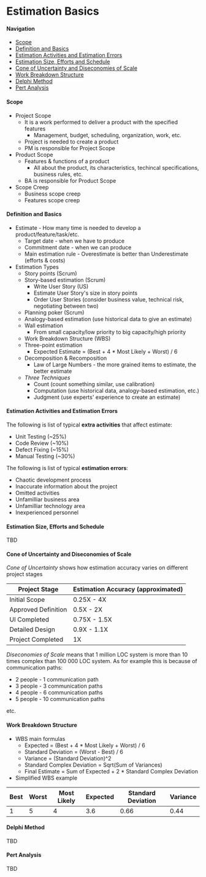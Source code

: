# Estimation Basics

#### Navigation
- [Scope](https://github.com/kakarotto67/KnowledgeBank/blob/master/Estimation/Basics.md#scope)
- [Definition and Basics](https://github.com/kakarotto67/KnowledgeBank/blob/master/Estimation/Basics.md#definition-and-basics)
- [Estimation Activities and Estimation Errors](https://github.com/kakarotto67/KnowledgeBank/blob/master/Estimation/Basics.md#definition-and-basics)
- [Estimation Size, Efforts and Schedule](https://github.com/kakarotto67/KnowledgeBank/blob/master/Estimation/Basics.md#definition-and-basics)
- [Cone of Uncertainty and Diseconomies of Scale](https://github.com/kakarotto67/KnowledgeBank/blob/master/Estimation/Basics.md#definition-and-basics)
- [Work Breakdown Structure](https://github.com/kakarotto67/KnowledgeBank/blob/master/Estimation/Basics.md#definition-and-basics)
- [Delphi Method](https://github.com/kakarotto67/KnowledgeBank/blob/master/Estimation/Basics.md#definition-and-basics)
- [Pert Analysis](https://github.com/kakarotto67/KnowledgeBank/blob/master/Estimation/Basics.md#definition-and-basics)

#### Scope
- Project Scope
  - It is a work performed to deliver a product with the specified features
    - Management, budget, scheduling, organization, work, etc.
  - Project is needed to create a product
  - PM is responsible for Project Scope
- Product Scope
  - Features & functions of a product
    - All about the product, its characteristics, techincal specifications, business rules, etc.
  - BA is responsible for Product Scope
- Scope Creep
  - Business scope creep
  - Features scope creep

#### Definition and Basics
- Estimate - How many time is needed to develop a product/feature/task/etc.
  - Target date - when we have to produce
  - Commitment date - when we can produce
  - Main estimation rule - Overestimate is better than Underestimate (efforts & costs)
- Estimation Types
  - Story points (Scrum)
  - Story-based estimation (Scrum)
    - Write User Story (US)
    - Estimate User Story's size in story points
    - Order User Stories (consider business value, technical risk, negotiating between two)
  - Planning poker (Scrum)
  - Analogy-based estimation (use historical data to give an estimate)
  - Wall estimation
    - From small capacity/low priority to big capacity/high priority
  - Work Breakdown Structure (WBS)
  - Three-point estimation
    - Expected Estimate = (Best + 4 * Most Likely + Worst) / 6
  - Decomposition & Recomposition
    - Law of Large Numbers - the more grained items to estimate, the better estimate
  - *Three Techniques*
    - Count (count something similar, use calibration)
    - Computation (use historical data, analogy-based estimation, etc.)
    - Judgment (use experts' experience to create an estimate)

#### Estimation Activities and Estimation Errors
The following is list of typical **extra activities** that affect estimate:
- Unit Testing (~25%)
- Code Review (~10%)
- Defect Fixing (~15%)
- Manual Testing (~30%)

The following is list of typical **estimation errors**:
- Chaotic development process
- Inaccurate information about the project
- Omitted activities
- Unfamilliar business area
- Unfamilliar technology area
- Inexperienced personnel

#### Estimation Size, Efforts and Schedule
TBD

#### Cone of Uncertainty and Diseconomies of Scale
*Cone of Uncertainty* shows how estimation accuracy varies on different project stages

| Project Stage | Estimation Accuracy (approximated) |
| --- | --- |
| Initial Scope | 0.25X - 4X |
| Approved Definition | 0.5X - 2X |
| UI Completed | 0.75X - 1.5X |
| Detailed Design | 0.9X - 1.1X |
| Project Completed | 1X |

*Diseconomies of Scale* means that  1 million LOC system is more than 10 times complex than 100 000 LOC system.
As for example this is because of communication paths:
- 2 people - 1 communication path
- 3 people - 3 communication paths
- 4 people - 6 communication paths
- 5 people - 10 communication paths

etc.

#### Work Breakdown Structure
- WBS main formulas
  - Expected = (Best + 4 * Most Likely + Worst) / 6
  - Standard Deviation = (Worst - Best) / 6
  - Variance = (Standard Deviation)^2
  - Standard Complex Deviation = Sqrt(Sum of Variances)
  - Final Estimate = Sum of Expected + 2 * Standard Complex Deviation
- Simplified WBS example

| Best | Worst | Most Likely | Expected | Standard Deviation | Variance |
| --- | --- | --- | --- | --- | --- |
| 1 | 5 | 4 | 3.6 | 0.66 | 0.44 |

#### Delphi Method
TBD

#### Pert Analysis
TBD
